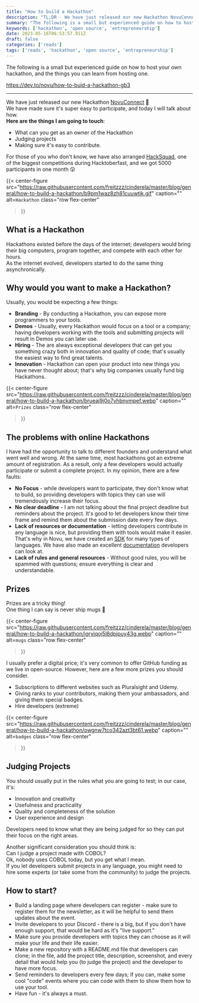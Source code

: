 ```yaml
---
title: "How to build a Hackathon"
description: "TL;DR - We have just released our new Hackathon NovuConnect 🤩 We have made sure it's super..."
summary: "The following is a small but experienced guide on how to host your own hackathon, and the things you can learn from hosting one."
keywords: ['hackathon', 'open source', 'entrepreneurship']
date: 2023-05-16T06:53:57.911Z
draft: false
categories: ['reads']
tags: ['reads', 'hackathon', 'open source', 'entrepreneurship']
---
```


The following is a small but experienced guide on how to host your own hackathon, and the things you can learn from hosting one.

https://dev.to/novu/how-to-buid-a-hackathon-gb3

---

We have just released our new Hackathon [NovuConnect](https://connect.novu) 🤩  
We have made sure it's super easy to participate, and today I will talk about how.  
**Here are the things I am going to touch**:

*   What can you get as an owner of the Hackathon
*   Judging projects
*   Making sure it's easy to contribute.

For those of you who don't know, we have also arranged [HackSquad](https://hacksquad.dev), one of the biggest competitions during Hacktoberfast, and we got 5000 participants in one month 😲

{{< center-figure
    src="https://raw.githubusercontent.com/freitzzz/cinderela/master/blog/general/how-to-build-a-hackathon/b9pm1waz8zh81cuuwtik.gif"
    caption=""
    alt=`Hackathon`
    class="row flex-center"
>}}

[](#what-is-a-hackathon)What is a Hackathon
-------------------------------------------

Hackathons existed before the days of the internet; developers would bring their big computers, program together, and compete with each other for hours.  
As the internet evolved, developers started to do the same thing asynchronically.

[](#why-would-you-want-to-make-a-hackathon)Why would you want to make a Hackathon?
----------------------------------------------------------------------------------

Usually, you would be expecting a few things:

*   **Branding** - By conducting a Hackathon, you can expose more programmers to your tools.
*   **Demos** - Usually, every Hackathon would focus on a tool or a company; having developers working with the tools and submitting projects will result in Demos you can later use.
*   **Hiring** - The are always exceptional developers that can get you something crazy both in innovation and quality of code; that's usually the easiest way to find great talents.
*   **Innovation** - Hackathon can open your product into new things you have never thought about; that's why big companies usually fund big Hackathons.

{{< center-figure
    src="https://raw.githubusercontent.com/freitzzz/cinderela/master/blog/general/how-to-build-a-hackathon/brueaj9j0o7vhbnympef.webp"
    caption=""
    alt=`Prizes`
    class="row flex-center"
>}}

[](#the-problems-with-online-hackathons)The problems with online Hackathons
---------------------------------------------------------------------------

I have had the opportunity to talk to different founders and understand what went well and wrong. At the same time, most hackathons got an extreme amount of registration. As a result, only a few developers would actually participate or submit a complete project. In my opinion, there are a few faults:

*   **No Focus** - while developers want to participate, they don't know what to build, so providing developers with topics they can use will tremendously increase their focus.
*   **No clear deadline** - I am not talking about the final project deadline but reminders about the project. It's good to let developers know their time frame and remind them about the submission date every few days.
*   **Lack of resources or documentation** - letting developers contribute in any language is nice, but providing them with tools would make it easier. That's why in Novu, we have created an [SDK](https://github.com/novuhq) for many types of languages. We have also made an excellent [documentation](https://docs.novu.co) developers can look at.
*   **Lack of rules and general resources** - Without good rules, you will be spammed with questions; ensure everything is clear and understandable.

[](#prizes)Prizes
-----------------

Prizes are a tricky thing!  
One thing I can say is never ship mugs 🤣

{{< center-figure
    src="https://raw.githubusercontent.com/freitzzz/cinderela/master/blog/general/how-to-build-a-hackathon/igryiqoj5l8dpjpuy43g.webp"
    caption=""
    alt=`mugs`
    class="row flex-center"
>}}

I usually prefer a digital price; it's very common to offer GitHub funding as we live in open-source. However, here are a few more prizes you should consider.

*   Subscriptions to different websites such as Pluralsight and Udemy.
*   Giving ranks to your contributors, making them your ambassadors, and giving them special badges.
*   Hire developers (extreme)

{{< center-figure
    src="https://raw.githubusercontent.com/freitzzz/cinderela/master/blog/general/how-to-build-a-hackathon/owgnw7tco342azt3bt61.webp"
    caption=""
    alt=`badges`
    class="row flex-center"
>}}

[](#judging-projects)Judging Projects
-------------------------------------

You should usually put in the rules what you are going to test; in our case, it's:

*   Innovation and creativity
*   Usefulness and practicality
*   Quality and completeness of the solution
*   User experience and design

Developers need to know what they are being judged for so they can put their focus on the right areas.

Another significant consideration you should think is:  
Can I judge a project made with COBOL?  
Ok, nobody uses COBOL today, but you get what I mean.  
If you let developers submit projects in any language, you might need to hire some experts (or take some from the community) to judge the projects.

[](#how-to-start)How to start?
------------------------------

*   Build a landing page where developers can register - make sure to register them for the newsletter, as it will be helpful to send them updates about the event.
*   Invite developers to your Discord - there is a big, but if you don't have enough support, that would be hard as it's "live support."
*   Make sure you provide developers with topics they can choose as it will make your life and their life easier.
*   Make a new repository with a README.md file that developers can clone; in the file, add the project title, description, screenshot, and every detail that would help you (to judge the project) and the developer to have more focus.
*   Send reminders to developers every few days; if you can, make some cool "code" events where you can code with them to show them how to use your tool.
*   Have fun - it's always a must.